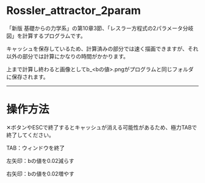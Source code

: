 # Rossler_attractor_2param
「新版 基礎からの力学系」の第10章3節、「レスラー方程式の2パラメータ分岐図」を計算するプログラムです。

キャッシュを保存しているため、計算済みの部分では速く描画できますが、それ以外の部分では計算にかなりの時間がかかります。

上まで計算し終わると画像としてb_<bの値>.pngがプログラムと同じフォルダに保存されます。

--- 
# 操作方法
✕ボタンやESCで終了するとキャッシュが消える可能性があるため、極力TABで終了してください。

TAB：ウィンドウを終了

左矢印：bの値を0.02減らす

右矢印：bの値を0.02増やす
